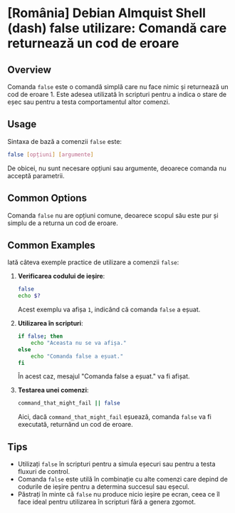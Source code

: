 # [România] Debian Almquist Shell (dash) false utilizare: Comandă care returnează un cod de eroare

## Overview
Comanda `false` este o comandă simplă care nu face nimic și returnează un cod de eroare 1. Este adesea utilizată în scripturi pentru a indica o stare de eșec sau pentru a testa comportamentul altor comenzi.

## Usage
Sintaxa de bază a comenzii `false` este:

```bash
false [opțiuni] [argumente]
```

De obicei, nu sunt necesare opțiuni sau argumente, deoarece comanda nu acceptă parametrii.

## Common Options
Comanda `false` nu are opțiuni comune, deoarece scopul său este pur și simplu de a returna un cod de eroare. 

## Common Examples
Iată câteva exemple practice de utilizare a comenzii `false`:

1. **Verificarea codului de ieșire**:
   ```bash
   false
   echo $?
   ```
   Acest exemplu va afișa `1`, indicând că comanda `false` a eșuat.

2. **Utilizarea în scripturi**:
   ```bash
   if false; then
       echo "Aceasta nu se va afișa."
   else
       echo "Comanda false a eșuat."
   fi
   ```
   În acest caz, mesajul "Comanda false a eșuat." va fi afișat.

3. **Testarea unei comenzi**:
   ```bash
   command_that_might_fail || false
   ```
   Aici, dacă `command_that_might_fail` eșuează, comanda `false` va fi executată, returnând un cod de eroare.

## Tips
- Utilizați `false` în scripturi pentru a simula eșecuri sau pentru a testa fluxuri de control.
- Comanda `false` este utilă în combinație cu alte comenzi care depind de codurile de ieșire pentru a determina succesul sau eșecul.
- Păstrați în minte că `false` nu produce nicio ieșire pe ecran, ceea ce îl face ideal pentru utilizarea în scripturi fără a genera zgomot.